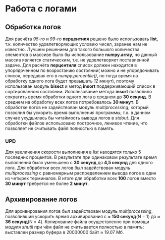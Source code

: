 # Работа с  логами

## Обработка логов

Для расчёта *95-го* и *99-го* **перцентиля** решено было использовать **list**, т.к. количество удовлетворяющих условию чисел, заранее нам не известно. Лучшем решением для такого большого количества элементов в массиве было бы использование **numpy.array**, но данный массив является статическим, т.е. не удовлетворяет поставленной задаче. Для расчёта **перцентиля** список должен находится в упорядоченном по возростанию состоянии( можно и не упорядочивать список, передавая его в *numpy.percentile()*, но тогда время на обработку одного лога будет превышать *12 минут*), поэтому использован модуль **bisect** и метод **insort** поддерживающий список в сортированном состоянии. Использование метода **insort** позволило сократить время обработки одного лога в среднем до **30 секунд**. В среднем на обработку всех логов потребовалось **30 минут**. В обработке логов не задействован модуль *multiprocessing*, который позволил бы ускорить время выполнения программы, т.к. в данном случае ухудшилась бы читаймость вывода логов в *stdout*. Для обработки файлов использовано построчное, ленивое чтение, что позволяет не считывать файл полностью в память.

### UPD

Для увеличения скорости выполнения в *list* находятся только 5 последних процентов. В результате при одинаковом результате время выполнения было уменьшено с **30 секунд** до **4,5 секунд** для одного лога. Для обработки всех логов был задействован модуль *multiprocessing* с равномерным распределением вывода логов в один из четырех терминалов. В итоге для обработки всех **100** логов вместо **30 минут** требуется не более **2 минут**.

## Архивирование логов

Для архивирования логов был задействован модуль *multiprocessing*, позволивший ускорить время архивирования с ≈ **150 секунд**(N = 1) до ≈ **36 секунд**(N = 4). Копирование файла осуществленно при помощи модуля *shutil* при чём файл не считывается полностью в память: выставлен размер буфера в 20000000 байт ≈ 19.07 Мб.